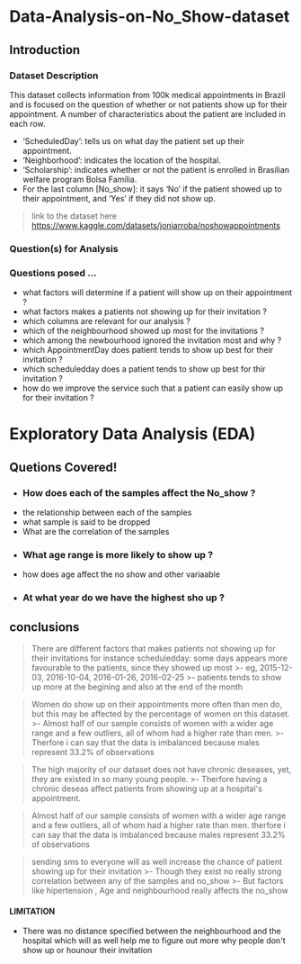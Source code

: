 # Data-Analysis-on-No_Show-dataset
<a id='intro'></a>
## Introduction

### Dataset Description 

This dataset collects information from 100k medical appointments in Brazil and is focused on the question of whether or not patients show up for their appointment. A number of characteristics about the patient are included in each row.

- ‘ScheduledDay’: tells us on what day the patient set up their appointment.
- ‘Neighborhood’: indicates the location of the hospital.
- ‘Scholarship’: indicates whether or not the patient is enrolled in Brasilian welfare program Bolsa Família.
- For the last column [No_show]: it says ‘No’ if the patient showed up to their appointment, and ‘Yes’ if they did not show up.

>link to the dataset here https://www.kaggle.com/datasets/joniarroba/noshowappointments

### Question(s) for Analysis
### Questions posed ...
 - what factors will determine if a patient will show up on their appointment ?
 - what factors makes a patients not showing up for their invitation ?
 - which columns are relevant for our analysis ?
 - which of the neighbourhood showed up most for the invitations ?
 - which among the newbourhood ignored the invitation most and why ?
 - which AppointmentDay does patient tends to show up best for their invitation ?
 - which scheduledday does a patient tends to show up best for thir invitation ?
 - how do we improve the service such that a patient can easily show up for their invitation ?
 
 <a id='eda'></a>
# Exploratory Data Analysis (EDA)
## Quetions Covered!
- ### How does each of the samples affect the No_show ?
 - the relationship between each of the samples
 - what sample is said to be dropped 
 - What are the correlation of the samples
- ### What age  range is more likely to show up ?
 - how does age affect the no show and other variaable
- ### At what year do we have the highest sho up ?


 <a id='conclusions'></a>
 ## conclusions
 
 
>There are different factors that makes patients not showing up for their invitations
 for instance scheduledday: some days appears more favourable to the patients, since they showed up most
    >- eg, 2015-12-03, 2016-10-04, 2016-01-26, 2016-02-25
    >- patients tends to show up more at the begining and also at the end of the month
    
>Women do show up on their appointments more often than men do, but this may be affected by the percentage of women on this dataset.
    >- Almost half of our sample consists of women with a wider age range and a few outliers, all of whom had a higher rate than men.
    >- Therfore i can say that the data is imbalanced because males represent 33.2% of observations
 
>The high majority of our dataset does not have chronic deseases, yet, they are existed in so many young people.
    >-  Therfore having a chronic deseas  affect patients from showing up at a hospital's appointment.

>Almost half of our sample consists of women with a wider age range and a few outliers, all of whom had a higher rate than men.
therfore i can say that the data is imbalanced because males represent 33.2% of observations

 
 >sending sms to everyone will as well increase the chance of patient showing up for their invitation
    >- Though they exist no really strong correlation between any of the samples and no_show
    >- But factors like hipertension , Age and neighbourhood really affects the no_show
#### LIMITATION
 - There was no distance specified between the neighbourhood and the hospital
  which will as well help me to figure out more why people don't show up or hounour their invitation
